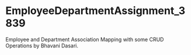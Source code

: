 # EmployeeDepartmentAssignment_3839
Employee and Department Association Mapping with some CRUD Operations by Bhavani Dasari.
